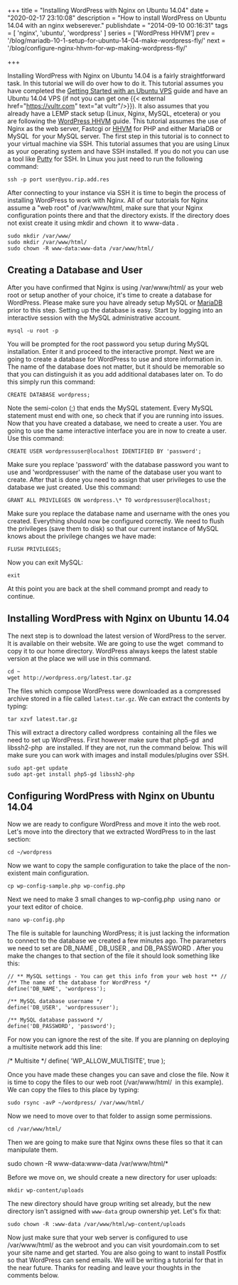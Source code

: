 +++
title = "Installing WordPress with Nginx on Ubuntu 14.04"
date = "2020-02-17 23:10:08"
description = "How to install WordPress on Ubuntu 14.04 with an nginx webserever."
publishdate = "2014-09-10 00:16:31"
tags = [
  'nginx', 'ubuntu', 'wordpress'
  ]
series = ['WordPress HHVM']
prev = '/blog/mariadb-10-1-setup-for-ubuntu-14-04-make-wordpress-fly/'
next = '/blog/configure-nginx-hhvm-for-wp-making-wordpress-fly/'

+++

Installing WordPress with Nginx on Ubuntu 14.04 is a fairly straightforward
task. In this tutorial we will do over how to do it. This tutorial assumes you
have completed the
[Getting Started with an Ubuntu VPS](/blog/getting-started-with-an-ubuntu-vps-running-14-04/) guide and
have an Ubuntu 14.04 VPS (if not you can get one {{< external href="https://vultr.com" text="at vultr"/>}}). It also assumes that you already have a LEMP stack setup (Linux,
Nginx, MySQL, etcetera) or you are following
the [WordPress HHVM](/series/wordpress-hhvm/) guide.
This tutorial assumes the use of Nginx as the web server, Fastcgi or
[HHVM](http://hhvm.com/ 'HHVM') for PHP and either MariaDB or MySQL  for your
MySQL server. The first step in this tutorial is to connect to your virtual
machine via SSH. This tutorial assumes that you are using Linux as your
operating system and have SSH installed. If you do not you can use a tool like
[Putty](http://www.chiark.greenend.org.uk/~sgtatham/putty/ 'Putty SSH') for SSH.
In Linux you just need to run the following command:

```
ssh -p port user@you.rip.add.res
```

After connecting to your instance via SSH it is time to begin the process of
installing WordPress to work with Nginx. All of our tutorials for Nginx assume a
"web root" of /var/www/html, make sure that your Nginx configuration points
there and that the directory exists. If the directory does not exist create it
using mkdir and chown  it to www-data .

```
sudo mkdir /var/www/
sudo mkdir /var/www/html/
sudo chown -R www-data:www-data /var/www/html/
```

## Creating a Database and User

After you have confirmed that Nginx is using /var/www/html/ as your web root or
setup another of your choice, it's time to create a database for WordPress.
Please make sure you have already setup MySQL or
[MariaDB](/blog/mariadb-10-1-setup-for-ubuntu-14-04-make-wordpress-fly/)
prior to this step. Setting up the database is easy. Start by logging into an
interactive session with the MySQL administrative account.

```
mysql -u root -p
```

You will be prompted for the root password you setup during MySQL installation.
Enter it and proceed to the interactive prompt. Next we are going to create a
database for WordPress to use and store information in. The name of the database
does not matter, but it should be memorable so that you can distinguish it as
you add additional databases later on. To do this simply run this command:

```
CREATE DATABASE wordpress;
```

Note the semi-colon (;) that ends the MySQL statement. Every MySQL statement
must end with one, so check that if you are running into issues. Now that you
have created a database, we need to create a user. You are going to use the same
interactive interface you are in now to create a user. Use this command:

```
CREATE USER wordpressuser@localhost IDENTIFIED BY 'password';
```

Make sure you replace 'password' with the database password you want to use and
'wordpressuser' with the name of the database user you want to create. After
that is done you need to assign that user privileges to use the database we just
created. Use this command:

```
GRANT ALL PRIVILEGES ON wordpress.\* TO wordpressuser@localhost;
```

Make sure you replace the database name and username with the ones you
created. Everything should now be configured correctly. We need to flush the
privileges (save them to disk) so that our current instance of MySQL knows about
the privilege changes we have made:

```
FLUSH PRIVILEGES;
```

Now you can exit MySQL:

`exit`

At this point you are back at the shell command prompt and ready to continue.

## Installing WordPress with Nginx on Ubuntu 14.04

The next step is to download the latest version of WordPress to the server. It
is available on their website. We are going to use the wget  command to copy it
to our home directory. WordPress always keeps the latest stable version at the
place we will use in this command.

```
cd ~
wget http://wordpress.org/latest.tar.gz
```

The files which compose WordPress were downloaded as a compressed archive stored
in a file called `latest.tar.gz`. We can extract the contents by typing:

```
tar xzvf latest.tar.gz
```

This will extract a directory called wordpress  containing all the files we need
to set up WordPress. First however make sure that php5-gd  and libssh2-php  are
installed. If they are not, run the command below. This will make sure you can
work with images and install modules/plugins over SSH.

```
sudo apt-get update
sudo apt-get install php5-gd libssh2-php
```

## Configuring WordPress with Nginx on Ubuntu 14.04

Now we are ready to configure WordPress and move it into the web root. Let's
move into the directory that we extracted WordPress to in the last section:

```
cd ~/wordpress
```

Now we want to copy the sample configuration to take the place of the
non-existent main configuration.

`cp wp-config-sample.php wp-config.php`

Next we need to make 3 small changes to wp-config.php  using nano  or your text
editor of choice.

`nano wp-config.php`

The file is suitable for launching WordPress; it is just lacking the information
to connect to the database we created a few minutes ago. The parameters we need
to set are DB_NAME , DB_USER , and DB_PASSWORD . After you make the changes to
that section of the file it should look something like this:

```
// ** MySQL settings - You can get this info from your web host ** //
/** The name of the database for WordPress */
define('DB_NAME', 'wordpress');

/** MySQL database username */
define('DB_USER', 'wordpressuser');

/** MySQL database password */
define('DB_PASSWORD', 'password');
```

For now you can ignore the rest of the site. If you are planning on deploying a
multisite network add this line:

/\* Multisite \*/ define( 'WP_ALLOW_MULTISITE', true );

Once you have made these changes you can save and close the file. Now it is time
to copy the files to our web root (/var/www/html/  in this example). We can copy
the files to this place by typing:

```
sudo rsync -avP ~/wordpress/ /var/www/html/
```

Now we need to move over to that folder to assign some permissions.

```
cd /var/www/html/
```

Then we are going to make sure that Nginx owns these files so that it can
manipulate them.

sudo chown -R www-data:www-data /var/www/html/\*

Before we move on, we should create a new directory for user uploads:

```
mkdir wp-content/uploads
```

The new directory should have group writing set already, but the new directory
isn't assigned with `www-data` group ownership yet. Let's fix that:

```
sudo chown -R :www-data /var/www/html/wp-content/uploads
```

Now just make sure that your web server is configured to use /var/www/html/ as
the webroot and you can visit yourdomain.com to set your site name and get
started. You are also going to want to install Postfix so that WordPress can
send emails. We will be writing a tutorial for that in the near future. Thanks
for reading and leave your thoughts in the comments below.

